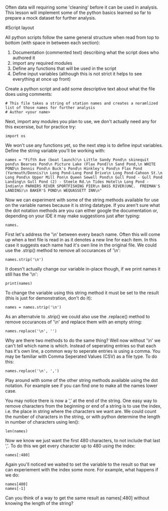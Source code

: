 Often data will requiring some 'cleaning' before it can be used in analysis. This lesson will implement some of the python basics learned so far to prepare a mock dataset for further analysis.

#Script layout

All python scripts follow the same general structure when read from top to bottom (with space in between each section):
  1. Documentation (commented text) describing what the script does who authored it
  2. import any required modules
  3. Define any functions that will be used in the script
  4. Define input variables (although this is not strict it helps to see everything at once up front)

Create a python script and add some descriptive text about what the file does using comments:

    # This file takes a string of station names and creates a noramlized list of those names for further analysis
    # Author <your name>

Next, import any modules you plan to use, we don't actually need any for this excersise, but for practice try:

    import os

We won't use any functions yet, so the next step is to define input variables. Define the string variable you'll be working with:

    names = "Fifth Ave (boat launch)\n Little Sandy Pond\n skinequit pond\n Bearses Pond\n Picture Lake (Flax Pond)\n Sand Pond,\n WHITE POND\n Dennis Pond\n Buck's Pond\n Hinkley's Pond\n Flax Pond (Yarmouth/Dennis)\n Long Pond-Long Pond Drive\n Long Pond-Cahoon St.\n Long Pond\n Upper Mill Pon\n Queen Sewell Pond\n Gull Pond - Gull Pond Landing\n Gull Pond (2) - Steele Rd.\n Tides Hotel\n Long Pond - Indian\n PARKERS RIVER SPORTFISHING PIER\n BASS RIVER(UNC.  FREEMAN'S LANDING)\n BAKER'S POND\n WEQUASSETT INN\n"
    
Now we can experiment with some of the string methods available for use on the variable names because it is string datatype. If you aren't sure what the dot notation methods are you can either google the documentation or, depending on your IDE it may make suggestions just after typing:

    names.

First let's address the '\n' between every beach name. Often this will come up when a text file is read in as it denotes a new line for each item. In this case it suggests each name had it's own line in the original file. We could use the .strip() method to remove all occurances of '\n':

    names.strip('\n')

It doesn't actually change our variable in-place though, if we print names it still has the '\n':

    print(names)

To change the variable using this string method it must be set to the result (this is just for demonstration, don't do it):

    names = names.strip('\n')

As an alternatvie to .strip() we could also use the .replace() method to remove occurances of '\n' and replace them with an empty string:

    names.replace('\n', '')

Why are there two methods to do the same thing? Well now without '\n' we can't tell which name is which. Instead of seperating entries so that each has it's own line, a common way to seperate entries is using a comma. You may be familiar with Comma Seperated Values (CSV) as a file type. To do this:

    names.replace('\n', ',')

Play around with some of the other string methods available using the dot notation. For example see if you can find one to make all the names lower case.

You may notice there is now a ',' at the end of the string. One easy way to remove characters from the beginning or end of a string is to use the index, i.e. the place in string where the characters we want are. We could count the number of characters in the string, or with python determine the length in number of characters using len():

    len(names)
 
Now we know we just want the first 480 characters, to not include that last ','. To do this we get every character up to 480 using the index:

    names[:480]

Again you'll noticed we waited to set the variable to the result so that we can experiement with the index some more. For example, what happens if we do:

    names[480]
    names[-1]

Can you think of a way to get the same result as names[:480] without knowing the length of the string?
